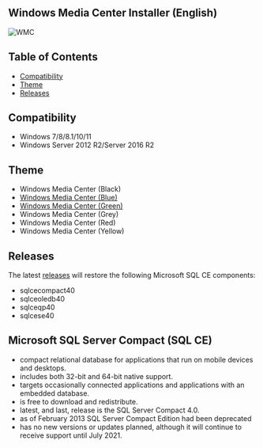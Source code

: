 ## Windows Media Center Installer (English)
![WMC](https://github.com/nyhtml/Windows-Media-Center/assets/2177262/e2206ba9-90cf-44ca-9f71-44aa659acf71)

## Table of Contents

* [Compatibility](#compatibility)
* [Theme](#theme)
* [Releases](#releases)

## Compatibility

* Windows 7/8/8.1/10/11
* Windows Server 2012 R2/Server 2016 R2

## Theme

* Windows Media Center (Black)
* [Windows Media Center (Blue)](https://github.com/nyhtml/Windows-Media-Center/blob/master/Theme/blue.md)
* [Windows Media Center (Green)](https://github.com/nyhtml/Windows-Media-Center/blob/master/Theme/green.md)
* Windows Media Center (Grey)
* Windows Media Center (Red)
* Windows Media Center (Yellow)

## Releases

The latest [releases](https://github.com/nyhtml/Windows-Media-Center/releases) will restore the following Microsoft SQL CE components:
* sqlcecompact40
* sqlceoledb40
* sqlceqp40
* sqlcese40

## Microsoft SQL Server Compact (SQL CE)
* compact relational database for applications that run on mobile devices and desktops. 
* includes both 32-bit and 64-bit native support.
* targets occasionally connected applications and applications with an embedded database.
* is free to download and redistribute.
* latest, and last, release is the SQL Server Compact 4.0.
* as of February 2013 SQL Server Compact Edition had been deprecated
* has no new versions or updates  planned, although it will continue to receive support until July 2021.

